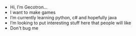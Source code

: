 - Hi, I’m Gecotron...
- I want to make games
- I’m currently learning python, c# and hopefully java
- I’m looking to put interesting stuff here that people will like
- Don't bug me

<!---
gecotron/gecotron is a ✨ special ✨ repository because its `README.md` (this file) appears on your GitHub profile.
You can click the Preview link to take a look at your changes.
--->
